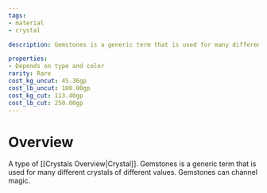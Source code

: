 ```yaml
---
tags:
- material
- crystal

description: Gemstones is a generic term that is used for many different crystals of different values. Gemstones can channel magic.

properties:
- Depends on type and color
rarity: Rare
cost_kg_uncut: 45.36gp
cost_lb_uncut: 100.00gp
cost_kg_cut: 113.40gp
cost_lb_cut: 250.00gp
---
```

# Overview
A type of [[Crystals Overview|Crystal]]. Gemstones is a generic term that is used for many different crystals of different values. Gemstones can channel magic.